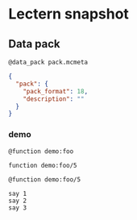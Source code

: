# Lectern snapshot

## Data pack

`@data_pack pack.mcmeta`

```json
{
  "pack": {
    "pack_format": 18,
    "description": ""
  }
}
```

### demo

`@function demo:foo`

```mcfunction
function demo:foo/5
```

`@function demo:foo/5`

```mcfunction
say 1
say 2
say 3
```
